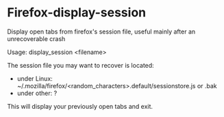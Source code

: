 Firefox-display-session
=======================

Display open tabs from firefox's session file, useful mainly after an unrecoverable crash

Usage: display_session \<filename\>

The session file you may want to recover is located:
- under Linux: ~/.mozilla/firefox/<random_characters>.default/sessionstore.js or .bak
- under other: ?

This will display your previously open tabs and exit.
